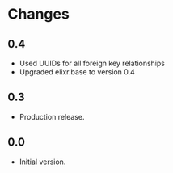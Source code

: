 # Changes

## 0.4
- Used UUIDs for all foreign key relationships
- Upgraded elixr.base to version 0.4

## 0.3
- Production release.

## 0.0
- Initial version.

